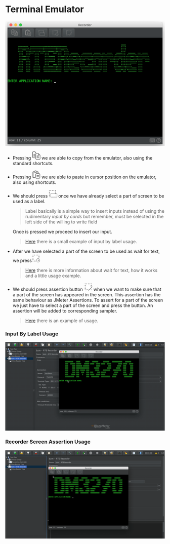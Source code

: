 # Terminal Emulator
![alt_text](rte-recorder-emulator.png)

- Pressing  ![alt_text](../src/main/resources/dark-theme/copy.png) we are able to copy from the emulator, also using the standard shortcuts.
- Pressing  ![alt_text](../src/main/resources/dark-theme/paste.png)  we are able to paste in cursor position on the emulator, also using  shortcuts.
- We should press ![alt_text](../src/main/resources/dark-theme/inputByLabel.png)  once we have already select a part of screen to be used as a label.
  > Label basically is a simple way to insert inputs instead of using the rudimentary *input by cords* but remember, must be selected in the left side of the willing to write field
  
  Once is pressed we proceed to insert our input.
     >[Here](#input-by-label-usage) there is a small example of input by label usage.  
- After we have selected a part of the screen to be used as wait for text, we press![alt_text](../src/main/resources/dark-theme/waitForText.png)
     >[Here](wait-conditions-recording.md#text-wait-condition) there is more information about wait for text, how it works and a little usage example.

- We should press assertion button ![alt_text](../src/main/resources/dark-theme/assertion.png) when we want to make sure that a part of the screen has appeared in the screen. This assertion has the same behaviour as JMeter Assertions. To assert for a part of the screen we just have to select a part of the screen and press the button. An assertion will be added to corresponding sampler.
    >[Here]() there is an example of usage.


### Input By Label Usage

![alt_text](input-by-label-usage.gif)



### Recorder Screen Assertion Usage

![alt_text](assertion-usage.gif)